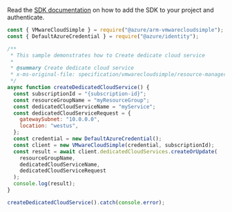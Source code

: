 Read the [SDK documentation](https://github.com/Azure/azure-sdk-for-js/blob/%40azure%2Farm-vmwarecloudsimple_3.0.0/sdk/vmwarecloudsimple/arm-vmwarecloudsimple/README.md) on how to add the SDK to your project and authenticate.

```javascript
const { VMwareCloudSimple } = require("@azure/arm-vmwarecloudsimple");
const { DefaultAzureCredential } = require("@azure/identity");

/**
 * This sample demonstrates how to Create dedicate cloud service
 *
 * @summary Create dedicate cloud service
 * x-ms-original-file: specification/vmwarecloudsimple/resource-manager/Microsoft.VMwareCloudSimple/stable/2019-04-01/examples/CreateDedicatedCloudService.json
 */
async function createDedicatedCloudService() {
  const subscriptionId = "{subscription-id}";
  const resourceGroupName = "myResourceGroup";
  const dedicatedCloudServiceName = "myService";
  const dedicatedCloudServiceRequest = {
    gatewaySubnet: "10.0.0.0",
    location: "westus",
  };
  const credential = new DefaultAzureCredential();
  const client = new VMwareCloudSimple(credential, subscriptionId);
  const result = await client.dedicatedCloudServices.createOrUpdate(
    resourceGroupName,
    dedicatedCloudServiceName,
    dedicatedCloudServiceRequest
  );
  console.log(result);
}

createDedicatedCloudService().catch(console.error);
```
